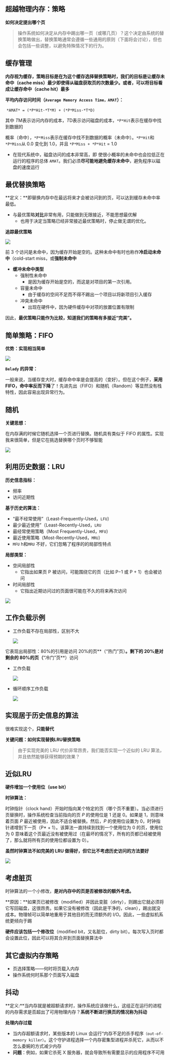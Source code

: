 ## 超越物理内存：策略

**如何决定提出哪个页**

> 操作系统如何决定从内存中踢出哪一页（或哪几页）？这个决定由系统的替换策略做出，替换策略通常会遵循一些通用的原则（下面将会讨论），但也会包括一些调整，以避免特殊情况下的行为。

## 缓存管理

**内存视为缓存，策略目标是在为这个缓存选择替换策略时，我们的目标是让缓存未命中（cache miss）最少即使得从磁盘获取页的次数最少。或者，可以将目标看成让缓存命中（cache hit）最多**

**平均内存访问时间（`Average Memory Access Time，AMAT`）：**

​						`*AMAT* = (*P*Hit·*T*M) + (*P*Miss·*T*D)` 

其中 *T*M表示访问内存的成本，*T*D表示访问磁盘的成本，`*P*Hit`表示在缓存中找到数据的

概率（命中），`*P*Miss`表示在缓存中找不到数据的概率（未命中）。`*P*Hit`和 `*P*Miss`从 0.0 变化到 1.0，并且 `*P*Miss + *P*Hit` = 1.0



- 在现代系统中，磁盘访问的成本非常高，即
   使很小概率的未命中也会拉低正在运行的程序的总体 `AMAT`。我们必须**尽可能地避免缓存未命中**，避免程序以磁盘的速度运行

## 最优替换策略

**定义：**即替换内存中在最远将来才会被访问到的页，可以达到缓存未命中率最低。

- 与最优策略**对比**非常有用，只能做到无限接近，不能思想最优解
  - 也用于决定当策略已经非常接近最优策略时，停止做无谓的优化。

**追踪最优策略**

![](https://picture-house.oss-cn-beijing.aliyuncs.com/notes/2022-04-04_12-28-23.png)

前 3 个访问是未命中，因为缓存开始是空的。这种未命中有时也称作**冷启动未命中**（cold-start miss，或**强制未命中**

- **缓冲未命中类型**
  - 强制性未命中
    - 是因为缓存开始是空的，而这是对项目的第一次引用。
  - 容量未命中
    - 由于缓存的空间不足而不得不踢出一个项目以将新项目引入缓存
  - 冲突未命中
    - 出现在硬件中，因为硬件缓存中对项的放置位置有限制

因此，**最优策略只能作为比较，知道我们的策略有多接近“完美”。**

## 简单策略：FIFO

**优势：实现相当简单**

![](https://picture-house.oss-cn-beijing.aliyuncs.com/notes/2022-04-04_12-31-50.png)

**`Belady` 的异常：**

一般来说，当缓存变大时，缓存命中率是会提高的（变好）。但在这个例子，**采用 FIFO，命中率反而下降**了！先进先出（FIFO）和随机（Random）等显然没有栈特性，因此容易出现异常行为。



## 随机

**关键思想：**

在内存满的时候它随机选择一个页进行替换。随机具有类似于 FIFO 的属性。实现我来很简单，但是它在挑选替换哪个页时不够智能

![](https://picture-house.oss-cn-beijing.aliyuncs.com/notes/2022-04-04_12-33-50.png)



## 利用历史数据：LRU

**历史信息指标：**

- 频率
- 访问近期性

**基于历史的算法：**

- “最不经常使用”（Least-Frequently-Used，`LFU`）
- 最少最近使用”（Least-Recently-Used，`LRU`
- 最经常使用策略（Most Frequently-Used，`MFU`）
- 最近使用策略（Most-Recently-Used，`MRU`）
- `MFU` h和`MRU` 不好，它们忽略了程序的的局部性特点

**局部类型：**

- 空间局部性
  - 它指出如果页 P 被访问，可能围绕它的页（比如 P−1 或 P + 1）也会被访问
- 时间局部性
  - 它指出近期访问过的页面很可能在不久的将来再次访问

![](https://picture-house.oss-cn-beijing.aliyuncs.com/notes/2022-04-04_12-38-11.png)



## 工作负载示例

- 工作负载不存在局部性，区别不大

  ![](https://picture-house.oss-cn-beijing.aliyuncs.com/notes/2022-04-04_12-39-41.png)

它表现出局部性：80%的引用是访问 20%的页**（“热门”页）**。剩下的 20%是对剩余的 80%的页（**“冷门”页**）访问

- 工作负载

  ![](https://picture-house.oss-cn-beijing.aliyuncs.com/notes/2022-04-04_12-40-57.png)

- 循环顺序工作负载

  ![](https://picture-house.oss-cn-beijing.aliyuncs.com/notes/2022-04-04_12-42-07.png)



## 实现居于历史信息的算法

很难实现这个，**只能替代**

**关键问题：如何实现替换LRU替换策略**

> 由于实现完美的 LRU 代价非常昂贵，我们能否实现一个近似的 LRU 算法，并且依然能够获得预期的效果？

## 近似LRU

**硬件增加一个使用位（use bit）**

**时钟算法：**

时钟指针（clock hand）开始时指向某个特定的页（哪个页不重要）。当必须进行页替换时，操作系统检查当前指向的页 *P* 的使用位是 1 还是 0。如果是 1，则意味着页面 *P* 最近被使用，因此不适合被替换。然后，*P* 的使用位设置为 0，时钟指针递增到下一页（P* + 1）。该算法一直持续到找到一个使用位为 0 的页，使用位为 0 意味着这个页最近没有被使用过（在最坏的情况下，所有的页都已经被使用了，那么就将所有页的使用位都设置为 0）。

**虽然时钟算法不如完美的 LRU 做得好，但它比不考虑历史访问的方法要好**

![](https://picture-house.oss-cn-beijing.aliyuncs.com/notes/2022-04-04_12-46-07.png)



## 考虑脏页

时钟算法的一个小修改，**是对内存中的页是否被修改的额外考虑。**

**原因：**如果页已被修改（modified）并因此变脏（dirty），则踢出它就必须将它写回磁盘，这很昂贵。如果它没有被修改（因此是干净的，clean），踢出就没成本。物理帧可以简单地重用于其他目的而无须额外的 I/O。因此，一些虚拟机系统更倾向于踢

**硬件应该包括一个修改位**（modified bit，又名脏位，dirty bit）。每次写入页时都会设置此位，因此可以将其合并到页面替换算法中



## 其它虚拟内存策略

- 页选择策略——何时将页载入内存
- 操作系统何时系那个页面写入磁盘



## 抖动

**定义:**当内存就是被超额请求时，操作系统应该做什么，这组正在运行的进程的内存需求是否超出了可用物理内存？**系统不断进行换页的情况称为抖动**

**处理内存过载**

- 当内存超额请求时，某些版本的 Linux 会运行“内存不足的杀手程序`（out-of-memory killer）`。这个守护进程选择一个内存密集型进程并杀死它，从而以不怎么委婉的方式减少内存
- **问题**：例如，如果它杀死 X 服务器，就会导致所有需要显示的应用程序不可用



